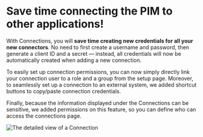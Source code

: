 # Save time connecting the PIM to other applications!

With Connections, you will **save time creating new credentials for all your new connectors**. No need to first create a username and password, then generate a client ID and a secret — instead, all credentials will now be automatically created when adding a new connection.

To easily set up connection permissions, you can now simply directly link your connection user to a role and a group from the setup page. Moreover, to seamlessly set up a connection to an external system, we added shortcut buttons to copy/paste connection credentials.

Finally, because the information displayed under the Connections can be sensitive, we added permissions on this feature, so you can define who can access the connections page. 

![The detailed view of a Connection](../img/Connections_salesforce.png)
